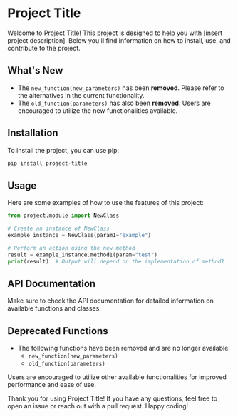 # Project Title

Welcome to Project Title! This project is designed to help you with [insert project description]. Below you'll find information on how to install, use, and contribute to the project.

## What's New
- The `new_function(new_parameters)` has been **removed**. Please refer to the alternatives in the current functionality.
- The `old_function(parameters)` has also been **removed**. Users are encouraged to utilize the new functionalities available.

## Installation

To install the project, you can use pip:

```bash
pip install project-title
```

## Usage

Here are some examples of how to use the features of this project:

```python
from project.module import NewClass

# Create an instance of NewClass
example_instance = NewClass(param1="example")

# Perform an action using the new method
result = example_instance.method1(param="test")
print(result)  # Output will depend on the implementation of method1
```

## API Documentation

Make sure to check the API documentation for detailed information on available functions and classes. 

## Deprecated Functions
- The following functions have been removed and are no longer available:
  - `new_function(new_parameters)`
  - `old_function(parameters)`

Users are encouraged to utilize other available functionalities for improved performance and ease of use.

Thank you for using Project Title! If you have any questions, feel free to open an issue or reach out with a pull request. Happy coding!